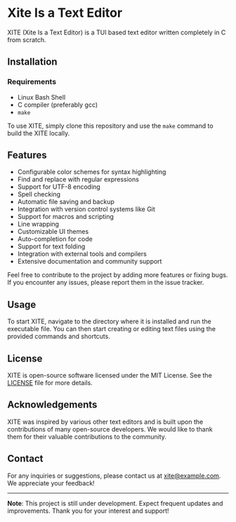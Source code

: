 # Xite Is a Text Editor 

XITE (Xite Is a Text Editor) is a TUI based text editor written completely in C from scratch. 

## Installation

### Requirements 

* Linux Bash Shell
* C compiler (preferably gcc)
* `make`

To use XITE, simply clone this repository and use the `make` command to build the XITE locally.

## Features

* Configurable color schemes for syntax highlighting
* Find and replace with regular expressions
* Support for UTF-8 encoding
* Spell checking
* Automatic file saving and backup
* Integration with version control systems like Git
* Support for macros and scripting
* Line wrapping
* Customizable UI themes
* Auto-completion for code
* Support for text folding
* Integration with external tools and compilers
* Extensive documentation and community support

Feel free to contribute to the project by adding more features or fixing bugs. If you encounter any issues, please report them in the issue tracker.

## Usage

To start XITE, navigate to the directory where it is installed and run the executable file. You can then start creating or editing text files using the provided commands and shortcuts.

## License

XITE is open-source software licensed under the MIT License. See the [LICENSE](LICENSE) file for more details.

## Acknowledgements

XITE was inspired by various other text editors and is built upon the contributions of many open-source developers. We would like to thank them for their valuable contributions to the community.

## Contact

For any inquiries or suggestions, please contact us at xite@example.com. We appreciate your feedback!

---
**Note**: This project is still under development. Expect frequent updates and improvements. Thank you for your interest and support!

